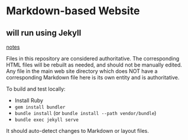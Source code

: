 # Markdown-based Website

## will run using Jekyll
[notes](https://github.com/gsarchive/markdown/blob/master/README.md)

Files in this repository are considered authoritative. The corresponding HTML
files will be rebuilt as needed, and should not be manually edited. Any file
in the main web site directory which does NOT have a corresponding Markdown
file here is its own entity and is authoritative.

To build and test locally:

* Install Ruby
* `gem install bundler`
* `bundle install` (or `bundle install --path vendor/bundle`)
* `bundle exec jekyll serve`

It should auto-detect changes to Markdown or layout files.

